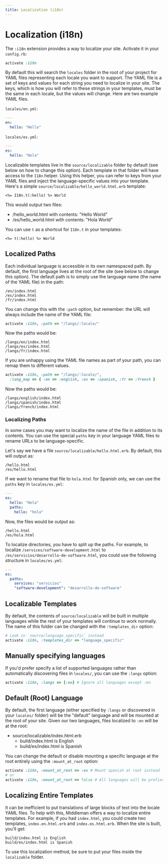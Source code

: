 ```yaml
---
title: Localization (i18n)
---
```


# Localization (i18n)

The `:i18n` extension provides a way to localize your site. Activate it in your `config.rb`:

```ruby
activate :i18n
```

By default this will search the `locales` folder in the root of your project
for YAML files representing each locale you want to support. The YAML file is a
set of keys and values for each string you need to localize in your site. The
keys, which is how you will refer to these strings in your templates, must be
the same in each locale, but the values will change. Here are two example YAML
files.

`locales/en.yml`:

```yaml
---
en:
  hello: "Hello"
```

`locales/es.yml`:

```yaml
---
es:
  hello: "Hola"
```

Localizable templates live in the `source/localizable` folder by default (see
below on how to change this option). Each template in that folder will have
access to the `I18n` helper. Using this helper, you can refer to keys from your
YAML files and inject the language-specific values into your template. Here's a
simple `source/localizable/hello_world.html.erb` template:

```erb
<%= I18n.t(:hello) %> World
```

This would output two files:

* /hello_world.html with contents: "Hello World"
* /es/hello_world.html with contents: "Hola World"

You can use `t` as a shortcut for `I18n.t` in your templates:

```erb
<%= t(:hello) %> World
```

## Localized Paths

Each individual language is accessible in its own namespaced path. By default,
the first language lives at the root of the site (see below to change this
option). The default path is to simply use the language name (the name of the
YAML file) in the path:

```
/en/index.html
/es/index.html
/fr/index.html
```

You can change this with the `:path` option, but remember: the URL will always include the name of the YAML file:

```ruby
activate :i18n, :path => "/langs/:locale/"
```

Now the paths would be:

```
/langs/en/index.html
/langs/es/index.html
/langs/fr/index.html
```

If you are unhappy using the YAML file names as part of your path, you can
remap them to different values.

```ruby
activate :i18n, :path => "/langs/:locale/",
  :lang_map => { :en => :english, :es => :spanish, :fr => :french }
```

Now the paths would be:

```
/langs/english/index.html
/langs/spanish/index.html
/langs/french/index.html
```

### Localizing Paths

In some cases you may want to localize the name of the file in addition to its
contents. You can use the special `paths` key in your language YAML files to
rename URLs to be language-specific.

Let's say we have a file `source/localizable/hello.html.erb`. By default, this
will output as:

```
/hello.html
/es/hello.html
```

If we want to rename that file to `hola.html` for Spanish only, we can use the
`paths` key in `locales/es.yml`:

```yaml
---
es:
  hello: "Hola"
  paths:
    hello: "hola"
```

Now, the files would be output as:

```
/hello.html
/es/hola.html
```

To localize directories, you have to split up the paths. For example, to localize `/services/software-development.html` to `/es/servicios/desarrollo-de-software.html`, you could use the following structure in `locales/es.yml`:

```yaml
---
es:
  paths:
    services: "servicios"
    "software-development": "desarrollo-de-software"
```

    

## Localizable Templates

By default, the contents of `source/localizable` will be built in multiple
languages while the rest of your templates will continue to work normally. The
name of this folder can be changed with the `:templates_dir` option:

```ruby
# Look in `source/language_specific` instead
activate :i18n, :templates_dir => "language_specific"
```

## Manually specifying languages

If you'd prefer specify a list of supported languages rather than automatically
discovering files in `locales/`, you can use the `:langs` option:

```ruby
activate :i18n, :langs => [:en] # Ignore all languages except :en
```

## Default (Root) Language

By default, the first language (either specified by `:langs` or discovered in
your `locales/` folder) will be the "default" language and will be mounted at
the root of your site. Given our two languages, files localized to `:en` will
be at the root:

* source/localizable/index.html.erb
  * build/index.html is English
  * build/es/index.html is Spanish

You can change the default or disable mounting a specific language at the root
entirely using the `:mount_at_root` option:

```ruby
activate :i18n, :mount_at_root => :es # Mount spanish at root instead
# or
activate :i18n, :mount_at_root => false # All languages will be prefixed
```

## Localizing Entire Templates

It can be inefficient to put translations of large blocks of text into the
locale YAML files. To help with this, Middleman offers a way to localize entire
templates. For example, if you had `index.html`, you could create two
templates, `index.en.html.erb` and `index.es.html.erb`. When the site is built,
you'll get:

```
build/index.html is English
build/es/index.html is Spanish
```

To use this localization method, be sure to put your files inside the `localizable` folder.
